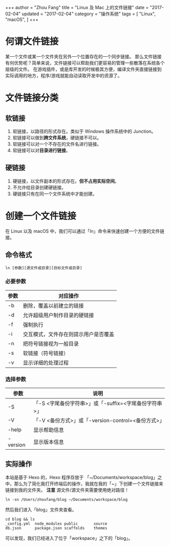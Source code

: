 +++
author = "Zhou Fang"
title = "Linux 及 Mac 上的文件链接"
date = "2017-02-04"
updated = "2017-02-04"
category = "操作系统"
tags = [
    "Linux",
    "macOS",
]
+++

# 何谓文件链接
某一个文件或某一个文件夹在另外一个位置存在的一个同步链接。
那么文件链接有何优势呢？简单来说，文件链接可以帮助我们更容易的管理一些散落在系统各个层级的文件。
在游戏插件，或是库开发的时候极其方便，编译文件夹直接链接到实际调用的地方，程序/游戏就能自动读取开发中的资源了。

<!--more-->
# 文件链接分类
## 软链接
1. 软链接，以路径的形式存在。类似于 Windows 操作系统中的 Junction。
2. 软链接可以做到**跨文件系统**，硬链接不可以。
3. 软链接可以对一个不存在的文件名进行链接。
4. 软链接可以对**目录进行链接**。

## 硬链接
1. 硬链接，以文件副本的形式存在。**但不占用实际空间**。
2. 不允许给目录创建硬链接。
3. 硬链接只有在同一个文件系统中才能创建。

# 创建一个文件链接
在 Linux 以及 macOS 中，我们可以通过「ln」命令来快速创建一个方便的文件链接。

## 命令格式
```shell
ln [参数][源文件或目录][目标文件或目录]
```

### 必要参数
| 参数 | 对应操作 |
|----|--------------------------------------|
| -b | 删除，覆盖以前建立的链接 |
| -d | 允许超级用户制作目录的硬链接 |
| -f | 强制执行 |
| -i | 交互模式，文件存在则提示用户是否覆盖 |
| -n | 把符号链接视为一般目录 |
| -s | 软链接（符号链接） |
| -v | 显示详细的处理过程 |
### 选择参数
| 参数 | 说明 |
|----|--------------------------------------|
| -S | 「-S <字尾备份字符串>」或「-suffix=<字尾备份字符串>」 |
| -V | 「-V <备份方式>」或「-version-control=<备份方式>」 |
| -help | 显示帮助信息 |
| -version | 显示版本信息 |

## 实际操作

本站是基于 Hexo 的，Hexo 程序存放于
「~/Documents/workspace/blog」之中，那么为了简化我打开终端后的操作，我就在我的「~」下创建一个文件链接来链接到我的文件夹。
**注意** 源文件/源文件夹需要使用绝对路径！
```shell
ln -sn /Users/zhoufang/blog ~/Documents/workspace/blog
```
然后我们进入「blog」文件夹查看。
```shell
cd blog && ls
_config.yml  node_modules public       source
db.json      package.json scaffolds    themes
```
可以发现，我们已经进入了位于「workspace」之下的「blog」。